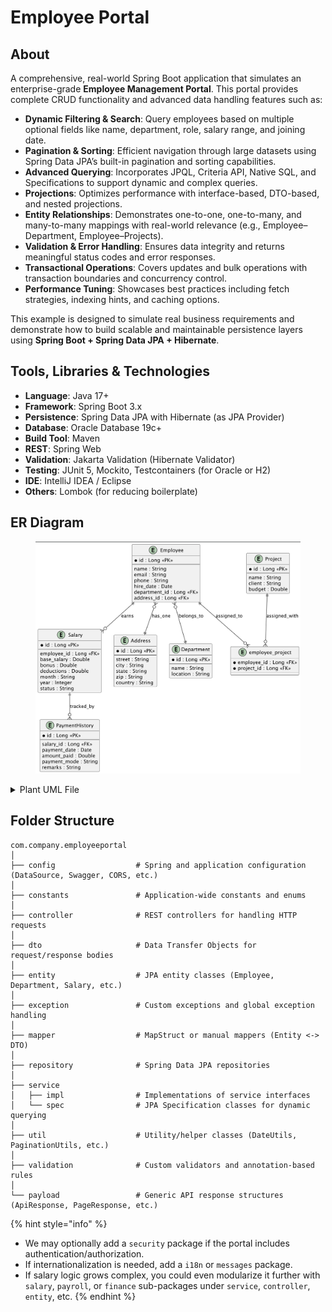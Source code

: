 # Employee Portal

## About

A comprehensive, real-world Spring Boot application that simulates an enterprise-grade **Employee Management Portal**. This portal provides complete CRUD functionality and advanced data handling features such as:

* **Dynamic Filtering & Search**: Query employees based on multiple optional fields like name, department, role, salary range, and joining date.
* **Pagination & Sorting**: Efficient navigation through large datasets using Spring Data JPA’s built-in pagination and sorting capabilities.
* **Advanced Querying**: Incorporates JPQL, Criteria API, Native SQL, and Specifications to support dynamic and complex queries.
* **Projections**: Optimizes performance with interface-based, DTO-based, and nested projections.
* **Entity Relationships**: Demonstrates one-to-one, one-to-many, and many-to-many mappings with real-world relevance (e.g., Employee–Department, Employee–Projects).
* **Validation & Error Handling**: Ensures data integrity and returns meaningful status codes and error responses.
* **Transactional Operations**: Covers updates and bulk operations with transaction boundaries and concurrency control.
* **Performance Tuning**: Showcases best practices including fetch strategies, indexing hints, and caching options.

This example is designed to simulate real business requirements and demonstrate how to build scalable and maintainable persistence layers using **Spring Boot + Spring Data JPA + Hibernate**.

## Tools, Libraries & Technologies

* **Language**: Java 17+
* **Framework**: Spring Boot 3.x
* **Persistence**: Spring Data JPA with Hibernate (as JPA Provider)
* **Database**: Oracle Database 19c+
* **Build Tool**: Maven
* **REST**: Spring Web
* **Validation**: Jakarta Validation (Hibernate Validator)
* **Testing**: JUnit 5, Mockito, Testcontainers (for Oracle or H2)
* **IDE**: IntelliJ IDEA / Eclipse
* **Others**: Lombok (for reducing boilerplate)

## ER Diagram

<figure><img src="../../../../.gitbook/assets/spring-persistence-examples-employee-portal.png" alt=""><figcaption></figcaption></figure>

<details>

<summary>Plant UML File</summary>

```
@startuml

' Entity: Employee
entity Employee {
  * id : Long <<PK>>
  --
  name : String
  email : String
  phone : String
  hire_date : Date
  department_id : Long <<FK>>
  address_id : Long <<FK>>
}

' Entity: Department
entity Department {
  * id : Long <<PK>>
  --
  name : String
  location : String
}

' Entity: Address
entity Address {
  * id : Long <<PK>>
  --
  street : String
  city : String
  state : String
  zip : String
  country : String
}

' Entity: Project
entity Project {
  * id : Long <<PK>>
  --
  name : String
  client : String
  budget : Double
}

' Join Table: employee_project (Many-to-Many)
entity employee_project {
  * employee_id : Long <<FK>>
  * project_id : Long <<FK>>
}

' Entity: Salary
entity Salary {
  * id : Long <<PK>>
  --
  employee_id : Long <<FK>>
  base_salary : Double
  bonus : Double
  deductions : Double
  month : String
  year : Integer
  status : String
}

' Entity: PaymentHistory
entity PaymentHistory {
  * id : Long <<PK>>
  --
  salary_id : Long <<FK>>
  payment_date : Date
  amount_paid : Double
  payment_mode : String
  remarks : String
}

' Relationships
Employee }o--|| Department : belongs_to
Employee }o--|| Address : has_one
Employee ||--o{ employee_project : assigned_to
Project ||--o{ employee_project : assigned_with
Employee ||--o{ Salary : earns
Salary ||--o{ PaymentHistory : tracked_by

@enduml
```

</details>



## Folder Structure

```apacheconf
com.company.employeeportal
│
├── config                  # Spring and application configuration (DataSource, Swagger, CORS, etc.)
│
├── constants               # Application-wide constants and enums
│
├── controller              # REST controllers for handling HTTP requests
│
├── dto                     # Data Transfer Objects for request/response bodies
│
├── entity                  # JPA entity classes (Employee, Department, Salary, etc.)
│
├── exception               # Custom exceptions and global exception handling
│
├── mapper                  # MapStruct or manual mappers (Entity <-> DTO)
│
├── repository              # Spring Data JPA repositories
│
├── service
│   ├── impl                # Implementations of service interfaces
│   └── spec                # JPA Specification classes for dynamic querying
│
├── util                    # Utility/helper classes (DateUtils, PaginationUtils, etc.)
│
├── validation              # Custom validators and annotation-based rules
│
└── payload                 # Generic API response structures (ApiResponse, PageResponse, etc.)
```

{% hint style="info" %}
* We may optionally add a `security` package if the portal includes authentication/authorization.
* If internationalization is needed, add a `i18n` or `messages` package.
* If salary logic grows complex, you could even modularize it further with `salary`, `payroll`, or `finance` sub-packages under `service`, `controller`, `entity`, etc.
{% endhint %}


